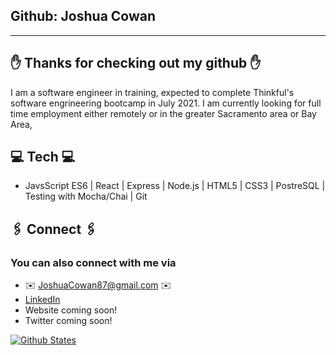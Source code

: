 ## Github: Joshua Cowan
____________________________________________________________________________________________________________________________________________________________________

## ✋ Thanks for checking out my github ✋
I am a software engineer in training, expected to complete Thinkful's software engrineering bootcamp in July 2021. I am currently looking for full time employment either remotely or in the greater Sacramento area or Bay Area,


## 💻  Tech 💻
- JavsScript ES6 | React | Express | Node.js | HTML5 | CSS3 | PostreSQL | Testing with Mocha/Chai | Git


## 🖇️  Connect 🖇️

### You can also connect with me via
- ✉️ [JoshuaCowan87@gmail.com](JoshuaCowan87@gmail.com) ✉️
- [LinkedIn](https://www.linkedin.com/in/joshua-cowan-abc/)
- Website coming soon!
- Twitter coming soon!


[![Github States](https://github-readme-stats.vercel.app/api?username=JoshuaCowan87&theme=tokyonight&?count_private=true&hide=stars)](https://github.com/JoshuaCowan87/github-readme-stats)

